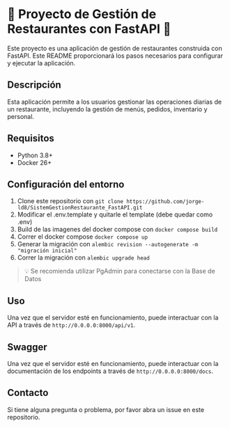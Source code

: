 # 🍝 Proyecto de Gestión de Restaurantes con FastAPI 🍝

Este proyecto es una aplicación de gestión de restaurantes construida con FastAPI. Este README proporcionará los pasos necesarios para configurar y ejecutar la aplicación.

## Descripción

Esta aplicación permite a los usuarios gestionar las operaciones diarias de un restaurante, incluyendo la gestión de menús, pedidos, inventario y personal.

## Requisitos

- Python 3.8+
- Docker 26+


## Configuración del entorno

1. Clone este repositorio con `git clone https://github.com/jorge-ld8/SistemGestionRestaurante_FastAPI.git`
2. Modificar el .env.template y quitarle el template (debe quedar como .env)
3. Build de las imagenes del docker compose con `docker compose build`
4. Correr el docker compose `docker compose up`
5. Generar la migración con `alembic revision --autogenerate -m "migración inicial"`
6. Correr la migración con `alembic upgrade head`


> 💡 Se recomienda utilizar PgAdmin para conectarse con la Base de Datos

## Uso

Una vez que el servidor esté en funcionamiento, puede interactuar con la API a través de `http://0.0.0.0:8000/api/v1`.

## Swagger

Una vez que el servidor esté en funcionamiento, puede interactuar con la documentación de los endpoints a través de `http://0.0.0.0:8000/docs`.

## Contacto

Si tiene alguna pregunta o problema, por favor abra un issue en este repositorio.